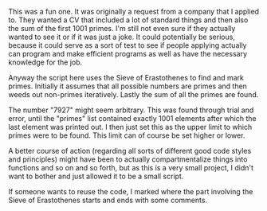 This was a fun one. It was originally a request from a company that I applied to. They wanted a CV that included a lot of standard things and then also the sum of the first 1001 primes. I'm still not even sure if they actually wanted to see it or if it was just a joke. It could potentially be serious, because it could serve as a sort of test to see if people applying actually can program and make efficient programs as well as have the necessary knowledge for the job.

Anyway the script here uses the Sieve of Erastothenes to find and mark primes. Initially it assumes that all possible numbers are primes and then weeds out non-primes iteratively. Lastly the sum of all the primes are found.

The number "7927" might seem arbitrary. This was found through trial and error, until the "primes" list contained exactly 1001 elements after which the last element was printed out. I then just set this as the upper limit to which primes were to be found. This limit can of course be set higher or lower.

A better course of action (regarding all sorts of different good code styles and principles) might have been to actually compartmentalize things into functions and so on and so forth, but as this is a very small project, I didn't want to bother and just allowed it to be a small script.

If someone wants to reuse the code, I marked where the part involving the Sieve of Erastothenes starts and ends with some comments.

